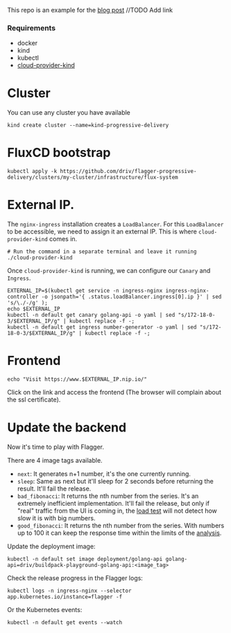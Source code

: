 This repo is an example for the [blog post]() //TODO Add link

### Requirements
- docker
- kind
- kubectl
- [cloud-provider-kind](https://github.com/kubernetes-sigs/cloud-provider-kind?tab=readme-ov-file#install)

# Cluster
You can use any cluster you have available
```
kind create cluster --name=kind-progressive-delivery
```

# FluxCD bootstrap
```
kubectl apply -k https://github.com/driv/flagger-progressive-delivery/clusters/my-cluster/infrastructure/flux-system
```


# External IP.

The `nginx-ingress` installation creates a `LoadBalancer`. For this `LoadBalancer` to be accessible, we need to assign it an external IP. This is where `cloud-provider-kind` comes in.
```
# Run the command in a separate terminal and leave it running
./cloud-provider-kind
```

Once `cloud-provider-kind` is running, we can configure our `Canary` and `Ingress`.

```
EXTERNAL_IP=$(kubectl get service -n ingress-nginx ingress-nginx-controller -o jsonpath='{ .status.loadBalancer.ingress[0].ip }' | sed 's/\./-/g' );
echo $EXTERNAL_IP
kubectl -n default get canary golang-api -o yaml | sed "s/172-18-0-3/$EXTERNAL_IP/g" | kubectl replace -f -;
kubectl -n default get ingress number-generator -o yaml | sed "s/172-18-0-3/$EXTERNAL_IP/g" | kubectl replace -f -;
```
# Frontend
```
echo "Visit https://www.$EXTERNAL_IP.nip.io/"
```
Click on the link and access the frontend (The browser will complain about the ssl certificate).

# Update the backend

Now it's time to play with Flagger.

There are 4 image tags available.

- `next`: It generates n+1 number, it's the one currently running.
- `sleep`: Same as next but it'll sleep for 2 seconds before returning the result. It'll fail the release.
- `bad_fibonacci`: It returns the nth number from the series. It's an extremely inefficient implementation. It'll fail the release, but only if "real" traffic from the UI is coming in, the [load test](https://github.com/driv/flagger-progressive-delivery/blob/main/clusters/my-cluster/apps/golang-api/canary.yaml#L55) will not detect how slow it is with big numbers.
- `good_fibonacci`: It returns the nth number from the series. With numbers up to 100 it can keep the response time within the limits of the [analysis](https://github.com/driv/flagger-progressive-delivery/blob/main/clusters/my-cluster/apps/golang-api/canary.yaml#L33).

Update the deployment image:
```
kubectl -n default set image deployment/golang-api golang-api=driv/buildpack-playground-golang-api:<image_tag>
```

Check the release progress in the Flagger logs:
```
kubectl logs -n ingress-nginx --selector app.kubernetes.io/instance=flagger -f
```
Or the Kubernetes events:
```
kubectl -n default get events --watch
```
